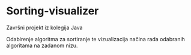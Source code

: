 # Sorting-visualizer
Završni projekt iz kolegija Java

Odabirenje algoritma za sortiranje te vizualizacija načina rada odabranih algoritama na
zadanom nizu. 
